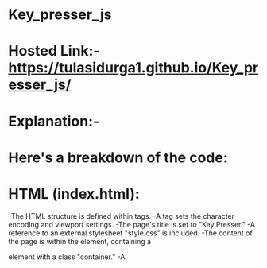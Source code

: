 # Key_presser_js
# Hosted Link:-https://tulasidurga1.github.io/Key_presser_js/
# Explanation:-
# Here's a breakdown of the code:

# HTML (index.html):

-The HTML structure is defined within <!DOCTYPE html> tags.
-A <meta> tag sets the character encoding and viewport settings.
-The page's title is set to "Key Presser."
-A reference to an external stylesheet "style.css" is included.
-The content of the page is within the <body> element, containing a <div> element with a class "container."
-A <script> tag references an external JavaScript file "index.js."
### JavaScript (index.js):

-An event listener is added to the document object, listening for the "keydown" event. This event fires when a key is pressed.
Inside the event listener:<br>
The container variable is selected, referring to the <div> element with the class "container."
The innerText of the container is cleared to prepare it for new content.
Information about the pressed key and its key code is displayed:
A new <h1> (header) element is created with text indicating the pressed key.
A new <p> (paragraph) element is created with text indicating the key code.
Both the <h1> and <p> elements are appended as child elements to the container to display the information.
CSS (style.css):

# CSS is used to style the page.
The * selector applies styles to all elements, setting margins, padding, and the box-sizing property.
The .container class styles the div element:
It uses flexbox to center its content both vertically and horizontally.
It sets a specific font size and weight.
Additional styles for <p> and <h1> elements are defined.
